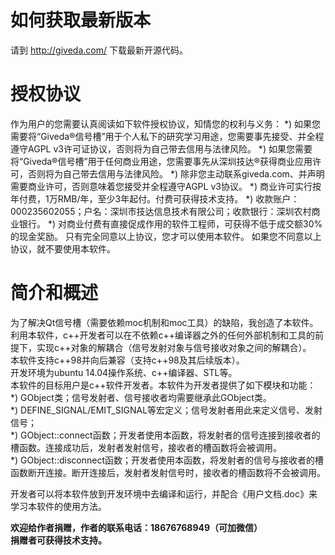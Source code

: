 # 如何获取最新版本
请到 http://giveda.com/ 下载最新开源代码。

# 授权协议
作为用户的您需要认真阅读如下软件授权协议，知情您的权利与义务：
*) 如果您需要将“Giveda®信号槽”用于个人私下的研究学习用途，您需要事先接受、并全程遵守AGPL v3许可证协议，否则将为自己带去信用与法律风险。
*) 如果您需要将“Giveda®信号槽”用于任何商业用途，您需要事先从深圳技达®获得商业应用许可，否则将为自己带去信用与法律风险。
*) 除非您主动联系giveda.com、并声明需要商业许可，否则意味着您接受并全程遵守AGPL v3协议。
*) 商业许可实行按年付费，1万RMB/年，至少3年起付。付费可获得技术支持。
*) 收款账户：000235602055；户名：深圳市技达信息技术有限公司；收款银行：深圳农村商业银行。
*) 对商业付费有直接促成作用的软件工程师，可获得不低于成交额30%的现金奖励。
只有完全同意以上协议，您才可以使用本软件。
如果您不同意以上协议，就不要使用本软件。

# 简介和概述  
为了解决Qt信号槽（需要依赖moc机制和moc工具）的缺陷，我创造了本软件。  
利用本软件，c++开发者可以在不依赖c++编译器之外的任何外部机制和工具的前提下，实现c++对象的解耦合（信号发射对象与信号接收对象之间的解耦合）。  
本软件支持c++98并向后兼容（支持c++98及其后续版本）。  
开发环境为ubuntu 14.04操作系统、c++编译器、STL等。  
本软件的目标用户是c++软件开发者。本软件为开发者提供了如下模块和功能：  
*) GObject类；信号发射者、信号接收者均需要继承此GObject类。  
*) DEFINE_SIGNAL/EMIT_SIGNAL等宏定义；信号发射者用此来定义信号、发射信号；  
*) GObject::connect函数；开发者使用本函数，将发射者的信号连接到接收者的槽函数。连接成功后，发射者发射信号，接收者的槽函数将会被调用。  
*) GObject::disconnect函数；开发者使用本函数，将发射者的信号与接收者的槽函数断开连接。断开连接后，发射者发射信号时，接收者的槽函数将不会被调用。  

开发者可以将本软件放到开发环境中去编译和运行，并配合《用户文档.doc》来学习本软件的使用方法。 

 **欢迎给作者捐赠，作者的联系电话：18676768949（可加微信）**  
  **捐赠者可获得技术支持。**    
